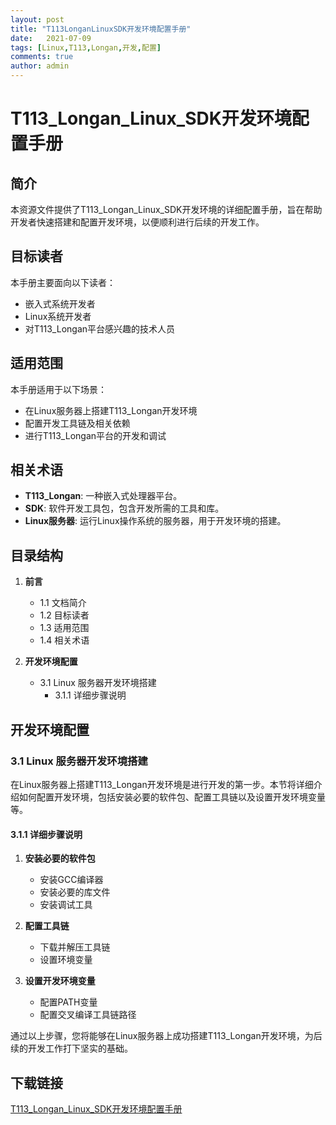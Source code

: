 ```yaml
---
layout: post
title: "T113LonganLinuxSDK开发环境配置手册"
date:   2021-07-09
tags: [Linux,T113,Longan,开发,配置]
comments: true
author: admin
---
```

# T113_Longan_Linux_SDK开发环境配置手册

## 简介

本资源文件提供了T113_Longan_Linux_SDK开发环境的详细配置手册，旨在帮助开发者快速搭建和配置开发环境，以便顺利进行后续的开发工作。

## 目标读者

本手册主要面向以下读者：
- 嵌入式系统开发者
- Linux系统开发者
- 对T113_Longan平台感兴趣的技术人员

## 适用范围

本手册适用于以下场景：
- 在Linux服务器上搭建T113_Longan开发环境
- 配置开发工具链及相关依赖
- 进行T113_Longan平台的开发和调试

## 相关术语

- **T113_Longan**: 一种嵌入式处理器平台。
- **SDK**: 软件开发工具包，包含开发所需的工具和库。
- **Linux服务器**: 运行Linux操作系统的服务器，用于开发环境的搭建。

## 目录结构

1. **前言**
   - 1.1 文档简介
   - 1.2 目标读者
   - 1.3 适用范围
   - 1.4 相关术语

2. **开发环境配置**
   - 3.1 Linux 服务器开发环境搭建
     - 3.1.1 详细步骤说明

## 开发环境配置

### 3.1 Linux 服务器开发环境搭建

在Linux服务器上搭建T113_Longan开发环境是进行开发的第一步。本节将详细介绍如何配置开发环境，包括安装必要的软件包、配置工具链以及设置开发环境变量等。

#### 3.1.1 详细步骤说明

1. **安装必要的软件包**
   - 安装GCC编译器
   - 安装必要的库文件
   - 安装调试工具

2. **配置工具链**
   - 下载并解压工具链
   - 设置环境变量

3. **设置开发环境变量**
   - 配置PATH变量
   - 配置交叉编译工具链路径

通过以上步骤，您将能够在Linux服务器上成功搭建T113_Longan开发环境，为后续的开发工作打下坚实的基础。

## 下载链接

[T113_Longan_Linux_SDK开发环境配置手册](https://pan.quark.cn/s/d6376403a8fe)